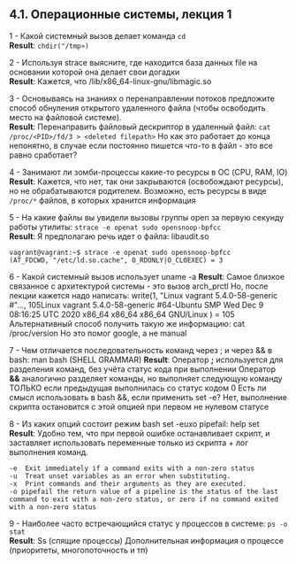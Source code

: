 ## 4.1. Операционные системы, лекция 1
 
1 - Какой системный вызов делает команда `cd`  
__Result__: `chdir("/tmp»)`

2 - Используя strace выясните, где находится база данных file на основании которой она делает свои догадки  
__Result__: Кажется, что /lib/x86_64-linux-gnu/libmagic.so

3 - Основываясь на знаниях о перенаправлении потоков предложите способ обнуления открытого удаленного файла (чтобы освободить место на файловой системе).  
__Result__: Перенаправить файловый дескриптор в удаленный файл: `cat /proc/<PID>/fd/3 > <deleted filepath>`
Но как это работает до конца непонятно, в случае если постоянно пишется что-то в файл - это все равно сработает?

4 - Занимают ли зомби-процессы какие-то ресурсы в ОС (CPU, RAM, IO)  
__Result__: Кажется, что нет, так они закрываются (освобождают ресурсы), но не обрабатываются родителем.
Возможно, есть ресурсы в виде `/proc/*` файлов, в которых хранится информация

5 - На какие файлы вы увидели вызовы группы open за первую секунду работы утилиты: `strace -e openat sudo opensnoop-bpfcc`  
__Result__: Я предполагаю речь идет о файла: libaudit.so
```
vagrant@vagrant:~$ strace -e openat sudo opensnoop-bpfcc
(AT_FDCWD, "/etc/ld.so.cache", O_RDONLY|O_CLOEXEC) = 3
``` 

6 - Какой системный вызов использует uname -a
__Result__: Самое близкое связанное с архитектурой системы - это вызов arch_prctl
Но, после лекции кажется надо написать: 
write(1, "Linux vagrant 5.4.0-58-generic #"..., 105Linux vagrant 5.4.0-58-generic #64-Ubuntu SMP Wed Dec 9 08:16:25 UTC 2020 x86_64 x86_64 x86_64 GNU/Linux
) = 105
Альтернативный способ получить такую же информацию: cat /proc/version
Но это помог google, а не manual

7 - Чем отличается последовательность команд через ; и через && в bash: man bash (SHELL GRAMMAR)
__Result__: Оператор __;__ используется для разделения команд, без учёта статус кода при выполнении
Оператор __&&__ аналогично разделяет команды, но выполняет следующую команду ТОЛЬКО если предыдущая выполнилась со статус кодом 0
Есть ли смысл использовать в bash &&, если применить set -e? 
Нет, выполнение скрипта остановится с этой опцией при первом не нулевом статусе

8 - Из каких опций состоит режим bash set -euxo pipefail: help set  
__Result__: Удобно тем, что при первой ошибке останавливает скрипт, и заставляет использовать переменные только из скрипта + лог выполнения команд.
```
-e  Exit immediately if a command exits with a non-zero status
-u  Treat unset variables as an error when substituting.
-x  Print commands and their arguments as they are executed.
-o pipefail the return value of a pipeline is the status of the last command to exit with a non-zero status, or zero if no command exited with a non-zero status
```

9 - Наиболее часто встречающийся статус у процессов в системе: `ps -o stat`  
__Result__: Ss (спящие процессы)
Дополнительная информация о процессе (приоритеты, многопоточность и тп)
